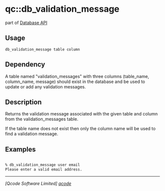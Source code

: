 qc::db_validation_message
===========

part of [Database API](../db.md)

Usage
-----
`db_validation_message table column`

Dependency
----
A table named "validation_messages" with three columns (table_name, column_name, message) should exist in the database and be used to update or add any validation messages.

Description
-----------
Returns the validation message associated with the given table and column from the validation_messages table.

If the table name does not exist then only the column name will be used to find a validation message.

Examples
--------
```tcl

% db_validation_message user email
Please enter a valid email address.

```

----------------------------------
*[Qcode Software Limited] [qcode]*

[qcode]: http://www.qcode.co.uk "Qcode Software"